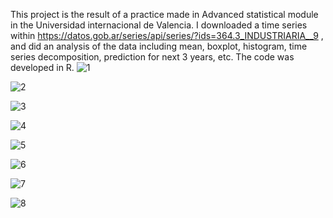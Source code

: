 This project is the result of a practice made in Advanced statistical module in the Universidad internacional de Valencia.
I downloaded a time series within https://datos.gob.ar/series/api/series/?ids=364.3_INDUSTRIARIA__9 , and did an analysis of the data including mean, boxplot, histogram, time series decomposition, prediction for next 3 years, etc.
The code was developed in R.
![1](https://github.com/marielabvargas/timeseries/assets/1233695/ae0c605e-0c99-43e7-8728-79b7c7f88944)

![2](https://github.com/marielabvargas/timeseries/assets/1233695/8e1f0ba0-a267-443f-828a-fa6fc7198e29)

![3](https://github.com/marielabvargas/timeseries/assets/1233695/0d63c6df-c669-4dad-bccd-a712def4c40f)

![4](https://github.com/marielabvargas/timeseries/assets/1233695/24027a72-537b-478e-a2d2-4231787856ea)

![5](https://github.com/marielabvargas/timeseries/assets/1233695/f36f9d78-7ae0-4dc0-b41f-e7c07ad2916c)

![6](https://github.com/marielabvargas/timeseries/assets/1233695/d819db72-b770-4499-9c94-4e569a357c7e)

![7](https://github.com/marielabvargas/timeseries/assets/1233695/229f615b-bb48-4dba-8976-2631bbe9212f)

![8](https://github.com/marielabvargas/timeseries/assets/1233695/ef3d3b08-be38-45e7-8f8d-e338c7e9b626)
